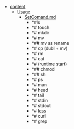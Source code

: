 - <a href = "E:\Node_projects\Node_Way\NBase\_Md\_Index\__Far\_Voip\Ozeki\content\cat.content\dir.content.md">content</a>
    - <a href = "E:\Node_projects\Node_Way\NBase\_Md\_Index\__Far\_Voip\Ozeki\content\Usage\cat.Usage\dir.Usage.md">Usage</a>
        - <a href = "E:\Node_projects\Node_Way\NBase\_Md\_Index\__Far\_Voip\Ozeki\content\Usage\SetComand.md">SetComand.md</a>
            - *#ls
            - *# touch
            - *# mkdir
            - *# mv
            - *## mv as rename
            - *# cp (dubl + mv)
            - *# rm 
            - *# cat
            - *# (runtime start)
            - *## chmod 
            - *## sh
            - *# ps
            - *# man 
            - *# head
            - *# tail 
            - *# stdin
            - *# stdout
            - *# [less](less/___setcomand.md)
            - *# curl
            - *# grep
    
